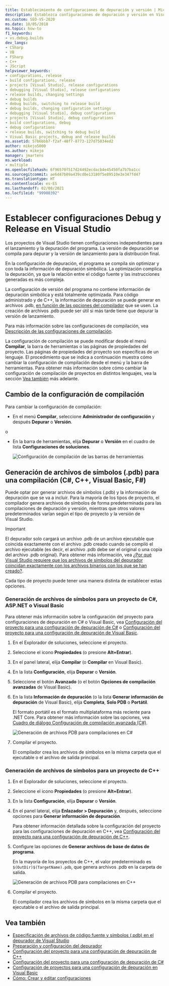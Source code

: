 ```yaml
---
title: Establecimiento de configuraciones de depuración y versión | Microsoft Docs
description: Establezca configuraciones de depuración y versión en Visual Studio. La versión de depuración se compila para la depuración y la versión de lanzamiento para la distribución final.
ms.custom: SEO-VS-2020
ms.date: 10/05/2018
ms.topic: how-to
f1_keywords:
- vs.debug.builds
dev_langs:
- CSharp
- VB
- FSharp
- C++
- JScript
helpviewer_keywords:
- configurations, release
- build configurations, release
- projects [Visual Studio], release configurations
- debugging [Visual Studio], release configurations
- release builds, changing settings
- debug builds
- debug builds, switching to release build
- debug builds, changing configuration settings
- debugging [Visual Studio], debug configurations
- projects [Visual Studio], debug configurations
- build configurations, debug
- debug configurations
- release builds, switching to debug build
- Visual Basic projects, debug and release builds
ms.assetid: 57b6bbb7-f2af-48f7-8773-127d75034ed2
author: mikejo5000
ms.author: mikejo
manager: jmartens
ms.workload:
- multiple
ms.openlocfilehash: 6f96570f517d24492ecdacb4e45450fa7b7ba1cc
ms.sourcegitcommit: ae6d47b09a439cd0e13180f5e89510e3e347fd47
ms.translationtype: HT
ms.contentlocale: es-ES
ms.lasthandoff: 02/08/2021
ms.locfileid: "99908392"
---
```

# <a name="set-debug-and-release-configurations-in-visual-studio"></a>Establecer configuraciones Debug y Release en Visual Studio

Los proyectos de Visual Studio tienen configuraciones independientes para el lanzamiento y la depuración del programa. La versión de depuración se compila para depurar y la versión de lanzamiento para la distribución final.

En la configuración de depuración, el programa se compila sin optimizar y con toda la información de depuración simbólica. La optimización complica la depuración, ya que la relación entre el código fuente y las instrucciones generadas es más compleja.

La configuración de versión del programa no contiene información de depuración simbólica y está totalmente optimizada. Para código administrado y de C++, la información de depuración se puede generar en archivos .pdb, [en función de las opciones del compilador](#BKMK_symbols_release) que se usen. La creación de archivos .pdb puede ser útil si más tarde tiene que depurar la versión de lanzamiento.

Para más información sobre las configuraciones de compilación, vea [Descripción de las configuraciones de compilación](../ide/understanding-build-configurations.md).

La configuración de compilación se puede modificar desde el menú **Compilar**, la barra de herramientas o las páginas de propiedades del proyecto. Las páginas de propiedades del proyecto son específicas de un lenguaje. El procedimiento que se indica a continuación muestra cómo cambiar la configuración de compilación desde el menú y la barra de herramientas. Para obtener más información sobre cómo cambiar la configuración de compilación de proyectos en distintos lenguajes, vea la sección [Vea también](#see-also) más adelante.

## <a name="change-the-build-configuration"></a>Cambio de la configuración de compilación

Para cambiar la configuración de compilación:

* En el menú **Compilar**, seleccione **Administrador de configuración** y después **Depurar** o **Versión**.

o

* En la barra de herramientas, elija **Depurar** o **Versión** en el cuadro de lista **Configuraciones de soluciones**.

  ![Configuración de compilación de las barras de herramientas](../debugger/media/toolbarbuildconfiguration.png "ToolbarBuildConfiguration")

## <a name="generate-symbol-pdb-files-for-a-build-c-c-visual-basic-f"></a><a name="BKMK_symbols_release"></a>Generación de archivos de símbolos (.pdb) para una compilación (C#, C++, Visual Basic, F#)

Puede optar por generar archivos de símbolos (.pdb) y la información de depuración que se va a incluir. Para la mayoría de los tipos de proyecto, el compilador genera archivos de símbolos de forma predeterminada para las compilaciones de depuración y versión, mientras que otros valores predeterminados varían según el tipo de proyecto y la versión de Visual Studio.

> [!IMPORTANT]
> El depurador solo cargará un archivo .pdb de un archivo ejecutable que coincida exactamente con el archivo .pdb creado cuando se compiló el archivo ejecutable (es decir, el archivo .pdb debe ser el original o una copia del archivo .pdb original). Para obtener más información, vea [¿Por qué Visual Studio requiere que los archivos de símbolos del depurador coincidan exactamente con los archivos binarios con los que se han creado?](/archive/blogs/jimgries/why-does-visual-studio-require-debugger-symbol-files-to-exactly-match-the-binary-files-that-they-were-built-with).

Cada tipo de proyecto puede tener una manera distinta de establecer estas opciones.

### <a name="generate-symbol-files-for-a-c-aspnet-or-visual-basic-project"></a>Generación de archivos de símbolos para un proyecto de C#, ASP.NET o Visual Basic

Para obtener más información sobre la configuración del proyecto para configuraciones de depuración en C# o Visual Basic, vea [Configuración del proyecto para una configuración de depuración de C#](../debugger/project-settings-for-csharp-debug-configurations.md) o [Configuración del proyecto para una configuración de depuración de Visual Basic](../debugger/project-settings-for-a-visual-basic-debug-configuration.md).

1. En el Explorador de soluciones, seleccione el proyecto.

2. Seleccione el icono **Propiedades** (o presione **Alt+Entrar**).

3. En el panel lateral, elija **Compilar** (o **Compilar** en Visual Basic).

4. En la lista **Configuración**, elija **Depurar** o **Versión**.

5. Seleccione el botón **Avanzado** (o el botón **Opciones de compilación avanzadas** de Visual Basic).

6. En la lista **Información de depuración** (o la lista **Generar información de depuración** de Visual Basic), elija **Completa**, **Solo PDB** o **Portátil**.

   El formato portátil es el formato multiplataforma más reciente para .NET Core. Para obtener más información sobre las opciones, vea [Cuadro de diálogo Configuración de compilación avanzada (C#)](../ide/reference/advanced-build-settings-dialog-box-csharp.md).

   ![Generación de archivos PDB para compilaciones en C#](../debugger/media/dbg_project_properties_pdb_csharp.png "GeneratePDBsForCSharp")

7. Compilar el proyecto.

   El compilador crea los archivos de símbolos en la misma carpeta que el ejecutable o el archivo de salida principal.

### <a name="generate-symbol-files-for-a-c-project"></a>Generación de archivos de símbolos para un proyecto de C++

1. En el Explorador de soluciones, seleccione el proyecto.

2. Seleccione el icono **Propiedades** (o presione **Alt+Entrar**).

3. En la lista **Configuración**, elija **Depurar** o **Versión**.

4. En el panel lateral, elija **Enlazador > Depuración** y, después, seleccione opciones para **Generar información de depuración**.

   Para obtener información detallada sobre la configuración del proyecto para las configuraciones de depuración en C++, vea [Configuración del proyecto para una configuración de depuración de C++](../debugger/project-settings-for-a-cpp-debug-configuration.md).

5. Configure las opciones de **Generar archivos de base de datos de programa**.

   En la mayoría de los proyectos de C++, el valor predeterminado es `$(OutDir)$(TargetName).pdb`, que genera archivos .pdb en la carpeta de salida.

   ![Generación de archivos PDB para compilaciones en C++](../debugger/media/dbg_project_properties_pdb_cplusplus.png "GeneratePDBsforCPlusPlus")

6. Compilar el proyecto.

   El compilador crea los archivos de símbolos en la misma carpeta que el ejecutable o el archivo de salida principal.

## <a name="see-also"></a><a name="see-also"></a>Vea también

- [Especificación de archivos de código fuente y símbolos (.pdb) en el depurador de Visual Studio](../debugger/specify-symbol-dot-pdb-and-source-files-in-the-visual-studio-debugger.md)<br/>
- [Preparación y configuración del depurador](../debugger/debugger-settings-and-preparation.md)<br/>
- [Configuración del proyecto para una configuración de depuración de C++](../debugger/project-settings-for-a-cpp-debug-configuration.md)<br/>
- [Configuración del proyecto para una configuración de depuración de C#](../debugger/project-settings-for-csharp-debug-configurations.md)<br/>
- [Configuración de proyectos para una configuración de depuración en Visual Basic](../debugger/project-settings-for-a-visual-basic-debug-configuration.md)<br/>
- [Cómo: Crear y editar configuraciones](../ide/how-to-create-and-edit-configurations.md)